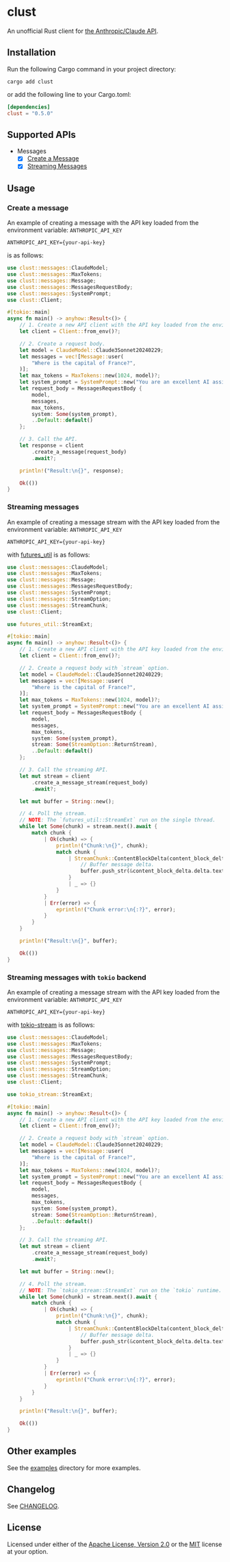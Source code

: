 # clust

An unofficial Rust client
for [the Anthropic/Claude API](https://docs.anthropic.com/claude/reference/getting-started-with-the-api).

## Installation

Run the following Cargo command in your project directory:

```shell
cargo add clust
```

or add the following line to your Cargo.toml:

```toml
[dependencies]
clust = "0.5.0"
```

## Supported APIs

- Messages
    - [x] [Create a Message](https://docs.anthropic.com/claude/reference/messages_post)
    - [x] [Streaming Messages](https://docs.anthropic.com/claude/reference/messages-streaming)

## Usage

### Create a message

An example of creating a message with the API key loaded from the environment variable: `ANTHROPIC_API_KEY`

```env
ANTHROPIC_API_KEY={your-api-key}
```

is as follows:

```rust
use clust::messages::ClaudeModel;
use clust::messages::MaxTokens;
use clust::messages::Message;
use clust::messages::MessagesRequestBody;
use clust::messages::SystemPrompt;
use clust::Client;

#[tokio::main]
async fn main() -> anyhow::Result<()> {
    // 1. Create a new API client with the API key loaded from the environment variable: `ANTHROPIC_API_KEY`.
    let client = Client::from_env()?;

    // 2. Create a request body.
    let model = ClaudeModel::Claude3Sonnet20240229;
    let messages = vec![Message::user(
        "Where is the capital of France?",
    )];
    let max_tokens = MaxTokens::new(1024, model)?;
    let system_prompt = SystemPrompt::new("You are an excellent AI assistant.");
    let request_body = MessagesRequestBody {
        model,
        messages,
        max_tokens,
        system: Some(system_prompt),
        ..Default::default()
    };

    // 3. Call the API.
    let response = client
        .create_a_message(request_body)
        .await?;

    println!("Result:\n{}", response);

    Ok(())
}
```

### Streaming messages

An example of creating a message stream with the API key loaded from the environment variable: `ANTHROPIC_API_KEY`

```env
ANTHROPIC_API_KEY={your-api-key}
```

with [futures_util](https://crates.io/crates/futures-util) is as follows:

```rust
use clust::messages::ClaudeModel;
use clust::messages::MaxTokens;
use clust::messages::Message;
use clust::messages::MessagesRequestBody;
use clust::messages::SystemPrompt;
use clust::messages::StreamOption;
use clust::messages::StreamChunk;
use clust::Client;

use futures_util::StreamExt;

#[tokio::main]
async fn main() -> anyhow::Result<()> {
    // 1. Create a new API client with the API key loaded from the environment variable: `ANTHROPIC_API_KEY`.
    let client = Client::from_env()?;

    // 2. Create a request body with `stream` option.
    let model = ClaudeModel::Claude3Sonnet20240229;
    let messages = vec![Message::user(
        "Where is the capital of France?",
    )];
    let max_tokens = MaxTokens::new(1024, model)?;
    let system_prompt = SystemPrompt::new("You are an excellent AI assistant.");
    let request_body = MessagesRequestBody {
        model,
        messages,
        max_tokens,
        system: Some(system_prompt),
        stream: Some(StreamOption::ReturnStream),
        ..Default::default()
    };

    // 3. Call the streaming API.
    let mut stream = client
        .create_a_message_stream(request_body)
        .await?;

    let mut buffer = String::new();

    // 4. Poll the stream.
    // NOTE: The `futures_util::StreamExt` run on the single thread.
    while let Some(chunk) = stream.next().await {
        match chunk {
            | Ok(chunk) => {
                println!("Chunk:\n{}", chunk);
                match chunk {
                    | StreamChunk::ContentBlockDelta(content_block_delta) => {
                        // Buffer message delta.
                        buffer.push_str(&content_block_delta.delta.text);
                    }
                    | _ => {}
                }
            }
            | Err(error) => {
                eprintln!("Chunk error:\n{:?}", error);
            }
        }
    }

    println!("Result:\n{}", buffer);

    Ok(())
}
```

### Streaming messages with `tokio` backend

An example of creating a message stream with the API key loaded from the environment variable: `ANTHROPIC_API_KEY`

```env
ANTHROPIC_API_KEY={your-api-key}
```

with [tokio-stream](https://docs.rs/tokio-stream/latest/tokio_stream/) is as follows:

```rust
use clust::messages::ClaudeModel;
use clust::messages::MaxTokens;
use clust::messages::Message;
use clust::messages::MessagesRequestBody;
use clust::messages::SystemPrompt;
use clust::messages::StreamOption;
use clust::messages::StreamChunk;
use clust::Client;

use tokio_stream::StreamExt;

#[tokio::main]
async fn main() -> anyhow::Result<()> {
    // 1. Create a new API client with the API key loaded from the environment variable: `ANTHROPIC_API_KEY`.
    let client = Client::from_env()?;

    // 2. Create a request body with `stream` option.
    let model = ClaudeModel::Claude3Sonnet20240229;
    let messages = vec![Message::user(
        "Where is the capital of France?",
    )];
    let max_tokens = MaxTokens::new(1024, model)?;
    let system_prompt = SystemPrompt::new("You are an excellent AI assistant.");
    let request_body = MessagesRequestBody {
        model,
        messages,
        max_tokens,
        system: Some(system_prompt),
        stream: Some(StreamOption::ReturnStream),
        ..Default::default()
    };

    // 3. Call the streaming API.
    let mut stream = client
        .create_a_message_stream(request_body)
        .await?;

    let mut buffer = String::new();

    // 4. Poll the stream.
    // NOTE: The `tokio_stream::StreamExt` run on the `tokio` runtime.
    while let Some(chunk) = stream.next().await {
        match chunk {
            | Ok(chunk) => {
                println!("Chunk:\n{}", chunk);
                match chunk {
                    | StreamChunk::ContentBlockDelta(content_block_delta) => {
                        // Buffer message delta.
                        buffer.push_str(&content_block_delta.delta.text);
                    }
                    | _ => {}
                }
            }
            | Err(error) => {
                eprintln!("Chunk error:\n{:?}", error);
            }
        }
    }

    println!("Result:\n{}", buffer);

    Ok(())
}
```

## Other examples

See the [examples](./examples) directory for more examples.

## Changelog

See [CHANGELOG](./CHANGELOG.md).

## License

Licensed under either of the [Apache License, Version 2.0](./LICENSE-APACHE) or the [MIT](./LICENSE-MIT) license at your
option.
